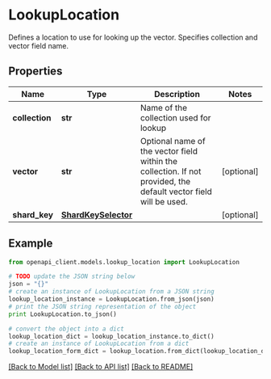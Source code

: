 # LookupLocation

Defines a location to use for looking up the vector. Specifies collection and vector field name.

## Properties
Name | Type | Description | Notes
------------ | ------------- | ------------- | -------------
**collection** | **str** | Name of the collection used for lookup | 
**vector** | **str** | Optional name of the vector field within the collection. If not provided, the default vector field will be used. | [optional] 
**shard_key** | [**ShardKeySelector**](ShardKeySelector.md) |  | [optional] 

## Example

```python
from openapi_client.models.lookup_location import LookupLocation

# TODO update the JSON string below
json = "{}"
# create an instance of LookupLocation from a JSON string
lookup_location_instance = LookupLocation.from_json(json)
# print the JSON string representation of the object
print LookupLocation.to_json()

# convert the object into a dict
lookup_location_dict = lookup_location_instance.to_dict()
# create an instance of LookupLocation from a dict
lookup_location_form_dict = lookup_location.from_dict(lookup_location_dict)
```
[[Back to Model list]](../README.md#documentation-for-models) [[Back to API list]](../README.md#documentation-for-api-endpoints) [[Back to README]](../README.md)


